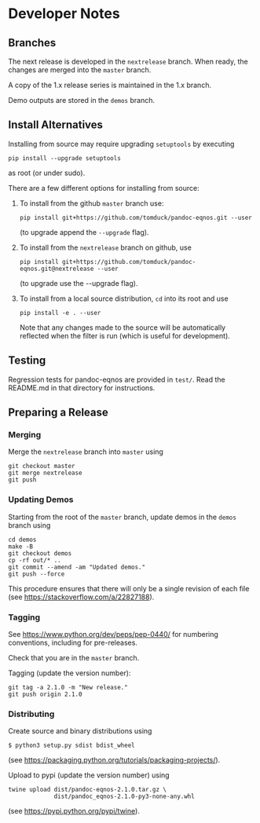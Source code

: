 
Developer Notes
===============
    
Branches
--------

The next release is developed in the `nextrelease` branch.  When ready, the changes are merged into the `master` branch.

A copy of the 1.x release series is maintained in the 1.x branch.

Demo outputs are stored in the `demos` branch.


Install Alternatives
--------------------

Installing from source may require upgrading `setuptools` by executing

    pip install --upgrade setuptools

as root (or under sudo).

There are a few different options for installing from source:
    
1) To install from the github `master` branch use:

       pip install git+https://github.com/tomduck/pandoc-eqnos.git --user

   (to upgrade append the `--upgrade` flag).

2) To install from the `nextrelease` branch on github, use

       pip install git+https://github.com/tomduck/pandoc-eqnos.git@nextrelease --user

   (to upgrade use the --upgrade flag).

3) To install from a local source distribution, `cd` into its root
   and use

       pip install -e . --user

   Note that any changes made to the source will be automatically
   reflected when the filter is run (which is useful for development).


Testing
-------

Regression tests for pandoc-eqnos are provided in `test/`.  Read the README.md in that directory for instructions.


Preparing a Release
-------------------

### Merging ####

Merge the `nextrelease` branch into `master` using

    git checkout master
    git merge nextrelease
    git push


### Updating Demos ###

Starting from the root of the `master` branch, update demos in the `demos` branch using

    cd demos
    make -B
    git checkout demos
    cp -rf out/* ..
    git commit --amend -am "Updated demos."
    git push --force

This procedure ensures that there will only be a single revision of each file (see https://stackoverflow.com/a/22827188).


### Tagging ###

See https://www.python.org/dev/peps/pep-0440/ for numbering conventions, including for pre-releases.

Check that you are in the `master` branch.

Tagging  (update the version number):

    git tag -a 2.1.0 -m "New release."
    git push origin 2.1.0


### Distributing ###

Create source and binary distributions using

    $ python3 setup.py sdist bdist_wheel

(see https://packaging.python.org/tutorials/packaging-projects/).
    
Upload to pypi (update the version number) using

    twine upload dist/pandoc-eqnos-2.1.0.tar.gz \
                 dist/pandoc_eqnos-2.1.0-py3-none-any.whl

(see https://pypi.python.org/pypi/twine).
